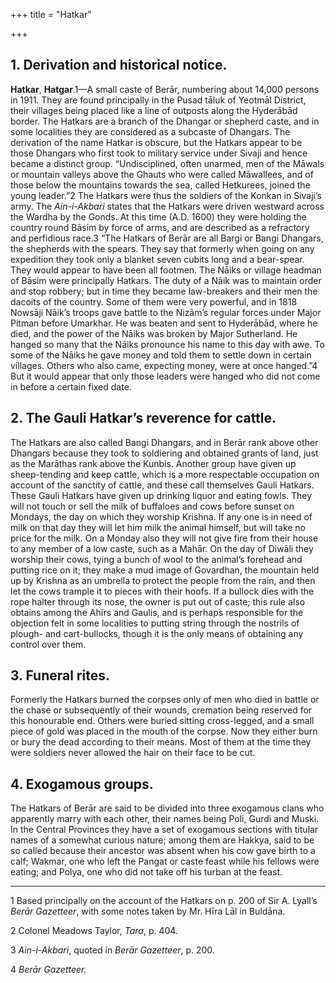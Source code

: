 +++
title = "Hatkar"

+++



## 1. Derivation and historical notice.



**Hatkar**, **Hatgar**.1—A small caste of Berār, numbering about 14,000 persons in 1911. They are found principally in the Pusad tāluk of Yeotmāl District, their villages being placed like a line of outposts along the Hyderābād border. The Hatkars are a branch of the Dhangar or shepherd caste, and in some localities they are considered as a subcaste of Dhangars. The derivation of the name Hatkar is obscure, but the Hatkars appear to be those Dhangars who first took to military service under Sivaji and hence became a distinct group. “Undisciplined, often unarmed, men of the Māwals or mountain valleys above the Ghauts who were called Māwallees, and of those below the mountains towards the sea, called Hetkurees, joined the young leader.”2 The Hatkars were thus the soldiers of the Konkan in Sivaji’s army. The *Ain-i-Akbari* states that the Hatkars were driven westward across the Wardha by the Gonds. At this time \(A.D. 1600\) they were holding the country round Bāsim by force of arms, and are described as a refractory and perfidious race.3 “The Hatkars of Berār are all Bargi or Bangi Dhangars, the shepherds with the spears. They say that formerly when going on any expedition they took only a blanket seven cubits long and a bear-spear. They would appear to have been all footmen. The Nāiks or village headman of Bāsim were principally Hatkars. The duty of a Nāik was to maintain order and stop robbery; but in time they became law-breakers and their men the dacoits of the country. Some of them were very powerful, and in 1818 Nowsāji Nāik’s troops gave battle to the Nizām’s regular forces under Major Pitman before Umarkhar. He was beaten and sent to Hyderābād, where he died, and the power of the Nāiks was broken by Major Sutherland. He hanged so many that the Nāiks pronounce his name to this day with awe. To some of the Nāiks he gave money and told them to settle down in certain villages. Others who also came, expecting money, were at once hanged.”4 But it would appear that only those leaders were hanged who did not come in before a certain fixed date.





## 2. The Gauli Hatkar’s reverence for cattle.



The Hatkars are also called Bangi Dhangars, and in Berār rank above other Dhangars because they took to soldiering and obtained grants of land, just as the Marāthas rank above the Kunbis. Another group have given up sheep-tending and keep cattle, which is a more respectable occupation on account of the sanctity of cattle, and these call themselves Gauli Hatkars. These Gauli Hatkars have given up drinking liquor and eating fowls. They will not touch or sell the milk of buffaloes and cows before sunset on Mondays, the day on which they worship Krishna. If any one is in need of milk on that day they will let him milk the animal himself, but will take no price for the milk. On a Monday also they will not give fire from their house to any member of a low caste, such as a Mahār. On the day of Diwāli they worship their cows, tying a bunch of wool to the animal’s forehead and putting rice on it; they make a mud image of Govardhan, the mountain held up by Krishna as an umbrella to protect the people from the rain, and then let the cows trample it to pieces with their hoofs. If a bullock dies with the rope halter through its nose, the owner is put out of caste; this rule also obtains among the Ahīrs and Gaulis, and is perhaps responsible for the objection felt in some localities to putting string through the nostrils of plough- and cart-bullocks, though it is the only means of obtaining any control over them.





## 3. Funeral rites.



Formerly the Hatkars burned the corpses only of men who died in battle or the chase or subsequently of their wounds, cremation being reserved for this honourable end. Others were buried sitting cross-legged, and a small piece of gold was placed in the mouth of the corpse. Now they either burn or bury the dead according to their means. Most of them at the time they were soldiers never allowed the hair on their face to be cut.





## 4. Exogamous groups.



The Hatkars of Berār are said to be divided into three exogamous clans who apparently marry with each other, their names being Poli, Gurdi and Muski. In the Central Provinces they have a set of exogamous sections with titular names of a somewhat curious nature; among them are Hakkya, said to be so called because their ancestor was absent when his cow gave birth to a calf; Wakmar, one who left the Pangat or caste feast while his fellows were eating; and Polya, one who did not take off his turban at the feast.





* * *

1 Based principally on the account of the Hatkars on p. 200 of Sir A. Lyall’s *Berār Gazetteer*, with some notes taken by Mr. Hīra Lāl in Buldāna.

2 Colonel Meadows Taylor, *Tara*, p. 404.

3 *Ain-i-Akbari*, quoted in *Berār Gazetteer*, p. 200.

4 *Berār Gazetteer.*




